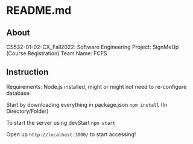 # README.md
## About
CS532-01-02-CX_Fall2022: Software Engineering
Project: SignMeUp (Course Registration) 
Team Name: FCFS

## Instruction
Requirements: Node.js installed, might or might not need to re-configure database.


Start by downloading everything in package.json
```npm install``` (In Directory/Folder)

To start the server using devStart 
```npm start```   

Open up ```http://localhost:3000/``` to start accessing!



